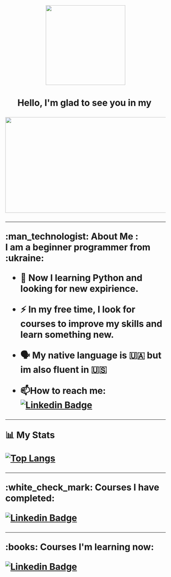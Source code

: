 <div id="header" align="center">
  <img src="https://media.giphy.com/media/WtTnAfZn6aVJfBzlN3/giphy.gif" width="250"/>
  <h1>
    
  Hello, I'm glad to see you in my <img src="https://img.shields.io/badge/GitHub-black" alt=""/>

 <div id="badges">
</div>
<div id="header" align="center">
  <img src="https://komarev.com/ghpvc/?username=Deanmak26&style=flat-square&color=blue" alt=""/>
  </div>
<div align="center">
  <img src="https://media.giphy.com/media/dWesBcTLavkZuG35MI/giphy.gif" width="600" height="300"/>
</div>
  
  ---
  
<div id="header" align="left"> 
  :man_technologist: About Me :
</div>
<div id="header" align="left">  
  I am a beginner programmer from :ukraine:
  
- :open_book: Now I learning Python and looking for new expirience.

- :zap: In my free time, I look for courses to improve my skills and learn something new.

- :speaking_head: My native language is :ukraine: but im also fluent in :us:
  
- :mailbox:How to reach me: [![Linkedin Badge](https://img.shields.io/badge/-DeanMak-blue?style=flat&logo=Linkedin&logoColor=white)](https://www.linkedin.com/in/dean-mak-6b9248250/) 
  
 ---
  
 :bar_chart: My Stats
 
  [![Top Langs](https://github-readme-stats.vercel.app/api/top-langs/?username=Denmak26)](https://github.com/anuraghazra/github-readme-stats)

---
<div id="header" align="left"> 
  :white_check_mark: Courses I have completed:

[![Linkedin Badge](https://img.shields.io/badge/Stepik.org-Python%20for%20beginner-green)](https://stepik.org/course/58852/promo)
  
---
<div id="header" align="left"> 
  :books: Courses I'm learning now:  

[![Linkedin Badge](https://img.shields.io/badge/Stepik.org-Python%20for%20advanced-green)](https://stepik.org/course/68343/promo)
